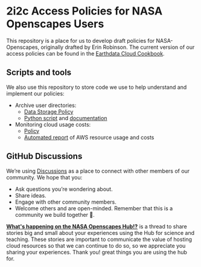 # 2i2c Access Policies for NASA Openscapes Users
This repository is a place for us to develop draft policies for NASA-Openscapes, originally drafted by Erin Robinson.
The current version of our access policies can be found in the [Earthdata Cloud Cookbook](https://nasa-openscapes.github.io/earthdata-cloud-cookbook/policies-admin/).

## Scripts and tools
We also use this repository to store code we use to help understand and implement
our policies:

- Archive user directories: 
  - [Data Storage Policy](https://nasa-openscapes.github.io/earthdata-cloud-cookbook/policies-admin/data-policies.html)
  - [Python script](scripts/archive-home-dirs.py) and [documentation](https://nasa-openscapes.github.io/earthdata-cloud-cookbook/policies-admin/data-policies.html)
- Monitoring cloud usage costs:
  - [Policy](https://nasa-openscapes.github.io/earthdata-cloud-cookbook/policies-admin/#monitoring-cloud-usage-costs)
  - [Automated report](aws-usage-report/) of AWS resource usage and costs

## GitHub Discussions
We’re using [Discussions](https://github.com/NASA-Openscapes/2i2cAccessPolicies/discussions) as a place to connect with other members of our community. We hope that you:

- Ask questions you’re wondering about.
- Share ideas.
- Engage with other community members.
- Welcome others and are open-minded. Remember that this is a community we build together 💪.

[**What's happening on the NASA Openscapes Hub!?**](https://github.com/NASA-Openscapes/2i2cAccessPolicies/discussions/2) is a thread to  share stories big and small about your experiences using the Hub for science and teaching. These stories are important to communicate the value of hosting cloud resources so that we can continue to do so, so we appreciate you sharing your experiences. Thank you!
great things you are using the hub for.
